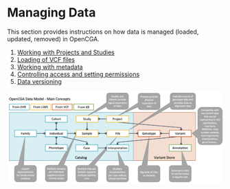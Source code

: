 # Managing Data

This section provides instructions on how data is managed \(loaded, updated, removed\) in OpenCGA.

1. [Working with Projects and Studies](projects-and-studies.md)
2. [Loading of VCF files](ingestion-of-vcf-files.md)
3. [Working with metadata](working-with-files.md)
4. [Controlling access and setting permissions](sharing-and-permissions.md)  
5. [Data versioning](data-versioning.md)

![](../../.gitbook/assets/cleanshot-2021-08-03-at-12.14.26-2x.png)



